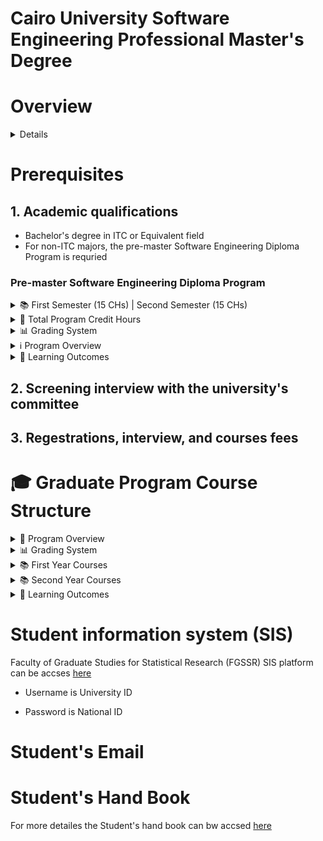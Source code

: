 # Cairo University Software Engineering Professional Master's Degree

# Overview
<details>
the Software Engineering Professional Master's Degree offered by the <b> Faculty of Graduate Studies for Statistical Research (FGSSR)</b>  at Cairo University:
The Software Engineering Master's Program consists of two main phases:
Phase 1 - Master's Requirements:

Students must complete 21 credit hours of coursework spread across two academic semesters
Maximum period to complete requirements is four academic semesters

- Phase 2 - The student can choose between two tracks:
    - Track 1: Research Track

    - Student registers for a professional master's thesis research project after completing Phase 1
    - Research must be in one of the applied fields
    - Thesis discussion cannot be held before two academic semesters after completing Phase 1
    - Maximum period for thesis preparation is four academic semesters from registration date
    - The college council may extend this period by up to two additional semesters based on recommendation from the professional studies committee

- Track 2: Coursework Track

  - Student takes 21 credit hours spread over two academic semesters
  - Includes 15 credit hours of courses plus 6 credit hours for graduation project
  - Maximum period to complete this track is four academic semesters

The program focuses on developing practical and applied skills in software engineering through both coursework and research opportunities. It aims to prepare graduates with advanced knowledge and capabilities in software development, design, and engineering principles.

</details>

# Prerequisites

## 1. Academic qualifications
- Bachelor's degree in ITC or Equivalent field
-  For non-ITC majors, the pre-master Software Engineering Diploma Program is requried
### Pre-master Software Engineering Diploma Program

<details>
<summary>📚 First Semester (15 CHs) | Second Semester (15 CHs)</summary>

| First Semester (15 CHs) ||| Second Semester (15 CHs) |||
|------------|-------------|-------------|------------|-------------|-------------|
| Course Code | Course Title | C.H | Course Code | Course Title | C.H |
| SE101 | Computer Systems Principles and Programming<br>مبادىء نظم الحاسب والبرمجه | 3 | SE106 | Software Project Management<br>إدارة مشروعات البرمجيات | 3 |
| SE102 | [Relational Database Systems](https://github.com/astral-fate/SE102-Relational-Database-Systems)<br>نظم قواعد البيانات العلاقية | 3 | SE107 | Web Design and Architecture<br>تصميم مواقع الويب | 3 |
| SE103 | The Software Development Process<br>عملية تطوير البرمجيات | 3 | 8SE10 | Agile Software Development<br>التطوير الرشيق للبرمجيات | 3 |
| SE104 | The User Interface Design<br>تصميم بينية المستخدم | 3 | SE109 | Programming in the Large<br>البرمجه في الأنظمة الكبيرة | 3 |
| SE105 | Object-Oriented Software Development using UML<br>تطوير البرمجيات شيئية التوجه باستخدام UML | 3 | SE110 | Project<br>المشروع | 3 |

</details>

<details>
<summary>📝 Total Program Credit Hours</summary>

- Total Credits: 30 Hours
- Study Duration: 1 Year
- Course Distribution: 15 Credits per Semester
- Language of Instruction: Bilingual (English/Arabic)

</details>


<details>
<summary>📊 Grading System</summary>
For all courses:

- Midterm Work (أعمال نصف السنة): 60%

    - Includes: Assignments, Quizzes, Projects, and Midterm Exams


- Final Examination (الامتحان النهائي): 40%

</details>

<details>
<summary>ℹ️ Program Overview</summary>

This comprehensive Software Engineering Diploma program is designed to provide students with:
- Strong foundation in computer systems and programming
- Practical experience in software development and project management
- Skills in modern software engineering methodologies
- Hands-on training in database systems and web development
- Understanding of user interface design principles

</details>

<details>
<summary>🎯 Learning Outcomes</summary>

Upon completion, students will be able to:
- Develop and manage software projects
- Design and implement database systems
- Create user-friendly interfaces
- Apply agile development methodologies
- Work with large-scale programming systems

</details>

## 2. Screening interview with the university's committee

## 3. Regestrations, interview, and courses fees


# 🎓 Graduate Program Course Structure


<details>
<summary>📝 Program Overview</summary>

- Total Credits: 39 Hours
- Study Duration: 2 Years
- Course Distribution: 
  - First Year: 21 Credits
  - Second Year: 18 Credits (Choose between Project or Research Track)
- Language of Instruction: Bilingual (English/Arabic)

</details>
<details>
<summary>📊 Grading System</summary>
For all courses:

- Midterm Work (أعمال نصف السنة): 60%

    - Includes: Assignments, Quizzes, Projects, and Midterm Exams


- Final Examination (الامتحان النهائي): 40%

</details>
<details>
<summary>📚 First Year Courses</summary>


| First Semester (9 CHs) ||| Second Semester (12 CHs) |||
|------------|-------------|-------------|------------|-------------|-------------|
| Course Code | Course Title | C.H | Course Code | Course Title | C.H |
| SE201 | [Principles and Methodologies of Scientific Research](https://github.com/astral-fate/SE201-Principles-and-Methodologies-of-Scientific-Research)<br>أساسيات البحث العلمي ومنهجياته | 3 | SE204 | Advanced Topics in Information Systems<br>موضوعات متقدمة في نظم المعلومات | 3 |
| SE202 | [Software Quality Assurance](https://github.com/astral-fate/SE202-Software-Quality-Assurance)<br>تأكيد جودة البرمجيات | 3 | SE205 | Information Security<br>أمن المعلومات | 3 |
| SE203 | [Advanced Topics in Database](https://github.com/astral-fate/SE203-Advanced-Topics-in-Database)<br>موضوعات متقدمة في قواعد البيانات | 3 | SE206 | Advanced Agile Software Development<br>التطوير الرشيق للبرمجيات متقدم | 3 |
|||| SE207 | Project<br>المشروع | 3 |

Would you like me to integrate this into the full structured document with all the dropdowns we created earlier?

</details>

<details>
<summary>📚 Second Year Courses</summary>

| First Semester (9 CHs) ||| Second Semester (9 CHs) |||
|------------|-------------|-------------|------------|-------------|-------------|
| Course Code | Course Title | C.H | Course Code | Course Title | C.H |
| SE208 | Software Development and Maintenance<br>صيانة وتطوير البرمجيات | 3 | SE211 | Cloud-application Development<br>تطوير التطبيقات السحابية | 3 |
| SE209 | Data structure and algorithms<br>هياكل البيانات والخوارزميات | 3 | SE212 | Software Design and Architecture<br>معمارية البرمجيات وتصميمها | 3 |
| SE210 | Machine Learning<br>التعلم الآلي على الأجهزة | 3 | SE213 | Project<br>المشروع البحثي | 3 |

</details>



<details>
<summary>🎯 Learning Outcomes</summary>

Graduates will be able to:
- Conduct scientific research in software engineering
- Implement advanced software quality assurance techniques
- Design and manage complex database systems
- Develop secure information systems
- Create cloud-based applications
- Apply machine learning concepts
- Lead software development projects

</details>

# Student information system (SIS)

Faculty of Graduate Studies for Statistical Research (FGSSR) SIS platform can be accses [here](https://csds.cu.edu.eg/)
- Username is University ID

- Password is National ID

# Student's Email

# Student's Hand Book

For more detailes the Student's hand book can bw accsed [here](https://acrobat.adobe.com/id/urn:aaid:sc:EU:63e3be8c-c41a-48ab-a331-ee4e025da02d)
